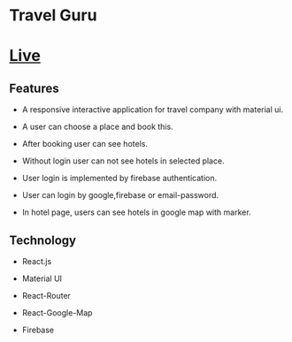 # Travel Guru

# [Live](https://travel-guru-6dce5.web.app/)


## Features

* A responsive interactive application for travel company with material ui.

* A user can choose a place and book this.

* After booking user can see hotels.

* Without login user can not see hotels in selected place.

* User login is implemented by firebase authentication.

* User can login by google,firebase or email-password.

* In hotel page, users can see hotels in google map with marker.



## Technology



* React.js

* Material UI

* React-Router

* React-Google-Map

* Firebase

